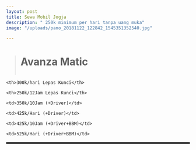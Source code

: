 ```yaml
---
layout: post
title: Sewa Mobil Jogja
description: " 250k minimum per hari tanpa uang muka"
image: "/uploads/pano_20181122_122842_1545351352540.jpg"

---
```

> <h1>Avanza Matic</h1>
> <span class="image fit"><img src="{% link /uploads/m6.webp %}" alt="" /></span>

<style>

table, th, td { border: 2px solid black;margin-left: auto;margin-right: auto;

}

</style>

<table>

<tr>

    <th>300k/hari Lepas Kunci</th>
    
    <th>250k/12Jam Lepas Kunci</th>

</tr>

<tr>

    <td>350k/10Jam (+Driver)</td>
    
    <td>425k/Hari (+Driver)</td>

</tr>

<tr>

    <td>425k/10Jam (+Driver+BBM)</td>
    
    <td>525k/Hari (+Driver+BBM)</td>

</tr>

</table>

<span class="image right"><img src="{% link /uploads/m6.webp %}" alt="" /></span>